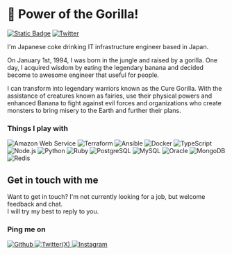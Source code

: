 # :gorilla: Power of the Gorilla!
[![Static Badge](https://img.shields.io/badge/%F0%9F%A5%A4_I_love-Coke_with_%F0%9F%8D%9F-red)](https://www.mcdonalds.co.jp/products/2010/)
[![Twitter](https://img.shields.io/badge/@tsunematsu21-55ACEE?logo=twitter&logoColor=white)](https://www.mcdonalds.co.jp/products/2010/)

I'm Japanese coke drinking IT infrastructure engineer based in Japan.

On January 1st, 1994, I was born in the jungle and raised by a gorilla.
One day, I acquired wisdom by eating the legendary banana and decided become to awesome engineer that useful for people.

I can transform into legendary warriors known as the Cure Gorilla. With the assistance of creatures known as fairies, use their physical powers and enhanced Banana to fight against evil forces and organizations who create monsters to bring misery to the Earth and further their plans.

### Things I play with
<p>
  <img alt="Amazon Web Service" src="https://img.shields.io/badge/-Amazon Web Service-FF9900?logo=amazonaws&logoColor=white" />
  <img alt="Terraform" src="https://img.shields.io/badge/-Terraform-844FBA?logo=terraform&logoColor=white" />
  <img alt="Ansible" src="https://img.shields.io/badge/-Ansible-1A1918?logo=ansible&logoColor=white" />
  <img alt="Docker" src="https://img.shields.io/badge/-Docker-0DB7ED?logo=docker&logoColor=white" />
  <img alt="TypeScript" src="https://img.shields.io/badge/-TypeScript-007ACC?logo=typescript&logoColor=white" />
  <img alt="Node.js" src="https://img.shields.io/badge/-Node.js-68A063?logo=nodedotjs&logoColor=white" />
  <img alt="Python" src="https://img.shields.io/badge/-Python-4B8BBE?logo=python&logoColor=white" />
  <img alt="Ruby" src="https://img.shields.io/badge/-Ruby-CC0000?logo=ruby&logoColor=white" />
  <img alt="PostgreSQL" src="https://img.shields.io/badge/-PostgreSQL-0064A5?logo=postgresql&logoColor=white" />
  <img alt="MySQL" src="https://img.shields.io/badge/-MySQL-00758F?logo=mysql&logoColor=white" />
  <img alt="Oracle" src="https://img.shields.io/badge/-Oracle-F80000?logo=oracle&logoColor=white" />
  <img alt="MongoDB" src="https://img.shields.io/badge/-MongoDB-4DB33D?logo=mongodb&logoColor=white" />
  <img alt="Redis" src="https://img.shields.io/badge/-Redis-D82C20?logo=redis&logoColor=white" />
</p>

## Get in touch with me
Want to get in touch? I'm not currently looking for a job, but welcome feedback and chat.  
I will try my best to reply to you.

### Ping me on
<p>
  <a href="https://github.com/tsunematsu21" target="_blank">
    <img alt="Github" src="https://img.shields.io/badge/@tsunematsu21-333?&logo=github&logoColor=white" />
  </a>
  <a href="https://twitter.com/tsunematsu21" target="_blank">
    <img alt="Twitter(X)" src="https://img.shields.io/badge/@tsunematsu21-55ACEE?&logo=twitter&logoColor=white" />
  </a>
  <a href="https://instagram.com/tsunematsu21" target="_blank">
    <img alt="Instagram" src="https://img.shields.io/badge/@tsunematsu21-E1306C?&logo=instagram&logoColor=white" />
  </a>
</p>

<!--
**tsunematsu21/tsunematsu21** is a ✨ _special_ ✨ repository because its `README.md` (this file) appears on your GitHub profile.

Here are some ideas to get you started:

- 🔭 I’m currently working on ...
- 🌱 I’m currently learning ...
- 👯 I’m looking to collaborate on ...
- 🤔 I’m looking for help with ...
- 💬 Ask me about ...
- 📫 How to reach me: ...
- 😄 Pronouns: ...
- ⚡ Fun fact: ...
-->
